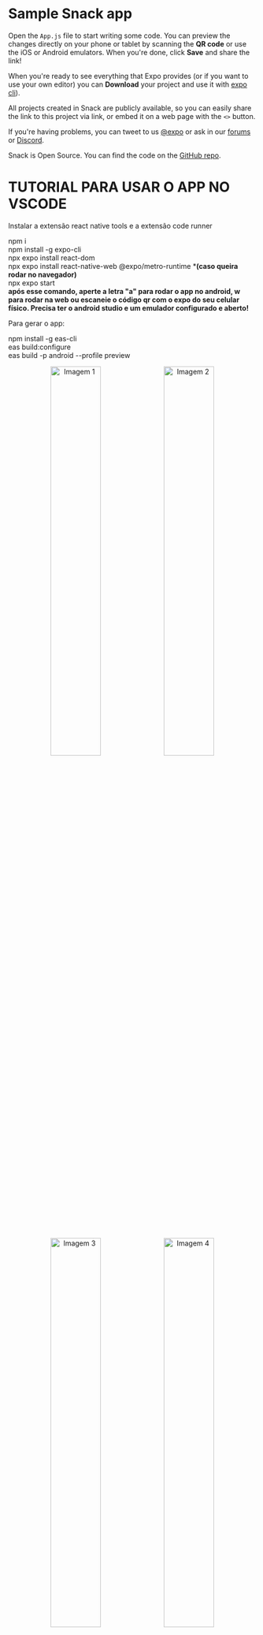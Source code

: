 # Sample Snack app

Open the `App.js` file to start writing some code. You can preview the changes directly on your phone or tablet by scanning the **QR code** or use the iOS or Android emulators. When you're done, click **Save** and share the link!

When you're ready to see everything that Expo provides (or if you want to use your own editor) you can **Download** your project and use it with [expo cli](https://docs.expo.dev/get-started/installation/#expo-cli)).

All projects created in Snack are publicly available, so you can easily share the link to this project via link, or embed it on a web page with the `<>` button.

If you're having problems, you can tweet to us [@expo](https://twitter.com/expo) or ask in our [forums](https://forums.expo.dev/c/expo-dev-tools/61) or [Discord](https://chat.expo.dev/).

Snack is Open Source. You can find the code on the [GitHub repo](https://github.com/expo/snack).

# TUTORIAL PARA USAR O APP NO VSCODE
Instalar a extensão react native tools e a extensão code runner

npm i  
npm install -g expo-cli   
npx expo install react-dom  
npx expo install react-native-web @expo/metro-runtime ***(caso queira rodar no navegador)**  
npx expo start  
**após esse comando, aperte a letra "a" para rodar o app no android, w para rodar na web ou escaneie o código qr com o expo do seu celular físico. Precisa ter o android studio e um emulador configurado e aberto!**

Para gerar o app:  
  
npm install -g eas-cli  
eas build:configure  
eas build -p android --profile preview  

<p align="center">
  <img src="https://github.com/user-attachments/assets/f286c4a1-d4b0-4dc3-9c18-50d67f1708de" width="45%" alt="Imagem 1">
  <img src="https://github.com/user-attachments/assets/2888ec34-12d8-46c4-be7e-a349f02a4da6" width="45%" alt="Imagem 2">
</p>

<p align="center">
  <img src="https://github.com/user-attachments/assets/0e70e272-7a1e-4c25-b2a9-277a8019465b" width="45%" alt="Imagem 3">
  <img src="https://github.com/user-attachments/assets/e6615247-8af2-4ec7-b056-57162ecd4b59" width="45%" alt="Imagem 4">
</p>









